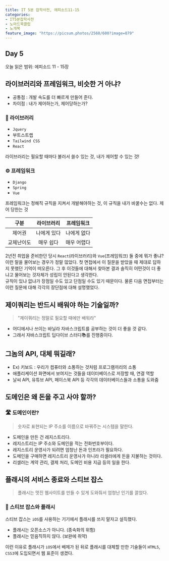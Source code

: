 ```yaml
---
title: IT 5분 잡학사전, 에피소드11-15
categories:
- IT5분잡학사전
- 노마드북클럽
- 노개북
feature_image: "https://picsum.photos/2560/600?image=879"
---
```

## Day 5
오늘 읽은 범위: 에피소드 11 - 15장

## 라이브러리와 프레임워크, 비슷한 거 아냐?

- 공통점 : 개발 속도를 더 빠르게 만들어 준다.
- 차이점 : 내가 제어하는가, 제어당하는가?

### 📖 라이브러리

- `Jquery`
- 부트스트랩
- `Tailwind CSS`
- `React`

라이브러리는 필요할 때마다 불러서 쓸수 있는 것, 내가 제어할 수 있는 것!

### ⚙ 프레임워크

- `Django`
- `Spring`
- `Vue`

프레임워크는 정해직 규칙을 지켜서 개발해야하는 것, 이 규칙을 내가 바꿀수는 없다. 제어 당한는 것


|    구분    |    라이브러리    |   프레임워크   |
|:--------:|:-----------:|:---------:|
|   제어권    |   나에게 있다    |  나에게 없다   |
|  교체난이도   |    매우 쉽다    |  매우 어렵다   |

2년전 취업을 준비한던 당시 `React`(라이브러리)와 `Vue`(프레임워크) 둘 중에 뭐가 좋냐? 이런 말을 물어보는 경우가 정말 많았다.
첫 면접에서 이 질문을 받았을 때 제대로 답하지 못했던 기억이 떠오른다. 그 후 이것들에 대해서 찾아본 결과 솔직히 어떤것이 더 좋냐고 물어보는 것자체가 성립이 안된다고 생각한다. <br>
규칙이 있냐 없냐가 장점일 수도 있고 단점일 수도 있기 때문이다. 물론 다음 면접부터는 이런 질문에 대해 각각의 장단점에 대해 설명했었다.


## 제이쿼리는 반드시 배워야 하는 기술일까?

> "제이쿼리는 정말로 필요할 때에만 배워라"

- 어디에서나 쓰이는 바닐라 자바스크립트를 공부하는 것이 더 좋을 것 같다.
- 그래서 자바스크립트 딥다이브 스터디📚를 진행중이다. 

## 그놈의 API, 대체 뭐길래?

- Ex) 키보드 : 우리가 컴퓨터와 소통하는 것처럼 프로그램끼리의 소통
- 애플리케이션 화면에서 보여지는 것들을 데이터베이스로 저장할 때, 연결 역할
- 날씨 API, 유튜브 API, 페이스북 API 등 각각의 데이터베이스들과 소통을 도와줌

## 도메인은 왜 돈을 주고 사야 할까?

### 🛣 도메인이란?

> 숫자로 표현되는 IP 주소를 이름으로 바꿔주는 시스템을 말한다.

- 도메인을 만든 건 레지스트리다.
- 레지스트리는 IP 주소와 도메인을 적는 전화번호부이다.
- 레지스트리 운영사가 되려면 엄청난 돈과 인프라가 필요하다.
- 도메인을 구매하면 레지스트리 운영사가 아니라 리셀러에게 돈을 지불하는 것이다.
- 리셀러는 계약 관리, 결제 처리, 도메인 비용 지급 등의 일을 한다.

## 플래시의 서비스 종료와 스티브 잡스

> 플래시는 멋진 웹사이트를 만들 수 있게 도와줘서 엄청난 인기를 끌었다.

### 🍎 스티브 잡스와 플래시

스티브 잡스는 `iOS`를 사용하는 기기에서 플래시를 쓰지 말자고 설득했다.

- 플래시는 오픈소스가 아니다. (종속화의 위험)
- 플래시는 믿음직하지 않다. (보완에 취약)

이런 이유로 플래시가 `iOS`에서 배제가 된 뒤로 플래시를 대체할 만한 기술들이 `HTML5`, `CSS3`에 도입되면서 웹 표준이 생겼다.

